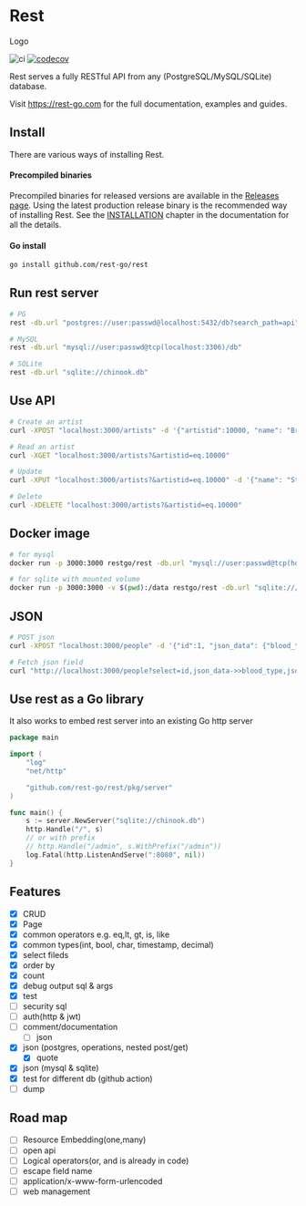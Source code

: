 # Rest
Logo

![ci](https://github.com/rest-go/rest/actions/workflows/ci.yml/badge.svg)
[![codecov](https://codecov.io/gh/rest-go/rest/branch/main/graph/badge.svg?token=T38FWXMVY1)](https://codecov.io/gh/rest-go/rest)

Rest serves a fully RESTful API from any (PostgreSQL/MySQL/SQLite) database.

Visit https://rest-go.com for the full documentation, examples and guides.

## Install

There are various ways of installing Rest.

#### Precompiled binaries
Precompiled binaries for released versions are available in the [Releases page](https://github.com/rest-go/rest/releases). Using the latest production release binary is the recommended way of installing Rest. See the [INSTALLATION]() chapter in the documentation for all the details.

#### Go install

``` bash
go install github.com/rest-go/rest
```

## Run rest server
``` bash
# PG
rest -db.url "postgres://user:passwd@localhost:5432/db?search_path=api"

# MySQL
rest -db.url "mysql://user:passwd@tcp(localhost:3306)/db"

# SQLite
rest -db.url "sqlite://chinook.db"
```

## Use API

``` bash
# Create an artist
curl -XPOST "localhost:3000/artists" -d '{"artistid":10000, "name": "Bruce Lee"}'

# Read an artist
curl -XGET "localhost:3000/artists?&artistid=eq.10000"

# Update
curl -XPUT "localhost:3000/artists?&artistid=eq.10000" -d '{"name": "Stephen Chow"}'

# Delete
curl -XDELETE "localhost:3000/artists?&artistid=eq.10000"
```

## Docker image

``` bash
# for mysql
docker run -p 3000:3000 restgo/rest -db.url "mysql://user:passwd@tcp(host:port)/db"

# for sqlite with mounted volume
docker run -p 3000:3000 -v $(pwd):/data restgo/rest -db.url "sqlite:///data/chinook.db"
```

## JSON

``` bash
# POST json
curl -XPOST "localhost:3000/people" -d '{"id":1, "json_data": {"blood_type":"A-", "phones":[{"country_code":61, "number":"919-929-5745"}]}}'

# Fetch json field
curl "http://localhost:3000/people?select=id,json_data->>blood_type,json_data->>phones"
```

## Use rest as a Go library
It also works to embed rest server into an existing Go http server

``` go
package main

import (
	"log"
	"net/http"

	"github.com/rest-go/rest/pkg/server"
)

func main() {
	s := server.NewServer("sqlite://chinook.db")
	http.Handle("/", s)
	// or with prefix
	// http.Handle("/admin", s.WithPrefix("/admin"))
	log.Fatal(http.ListenAndServe(":8080", nil))
}
```

## Features
- [x] CRUD
- [x] Page
- [x] common operators e.g. eq,lt, gt, is, like
- [x] common types(int, bool, char, timestamp, decimal)
- [x] select fileds
- [x] order by
- [x] count
- [x] debug output sql & args
- [x] test
- [ ] security sql
- [ ] auth(http & jwt)
- [ ] comment/documentation
	- [ ] json
- [x] json (postgres, operations, nested post/get)
  - [x] quote
- [x] json (mysql & sqlite)
- [x] test for different db (github action)
- [ ] dump
## Road map
- [ ] Resource Embedding(one,many)
- [ ] open api
- [ ] Logical operators(or, and is already in code)
- [ ] escape field name
- [ ] application/x-www-form-urlencoded
- [ ] web management
